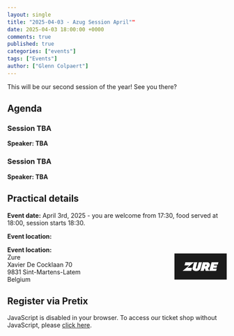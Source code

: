 ```yaml
---
layout: single
title: "2025-04-03 - Azug Session April""
date: 2025-04-03 18:00:00 +0000
comments: true
published: true
categories: ["events"]
tags: ["Events"]
author: ["Glenn Colpaert"]
---
```


This will be our second session of the year! See you there?

## Agenda

### Session TBA

**Speaker:  TBA**

### Session TBA

**Speaker:  TBA**


## Practical details

**Event date:** April 3rd, 2025 - you are welcome from 17:30, food served at 18:00, session starts 18:30.

**Event location:**<br />

**Event location:**<br />
<img width="120" height="60" align="right" alt="Zure" src="/assets/media/sponsors/logo-zure.png">Zure<br/>
Xavier De Cocklaan 70<br/>
9831 Sint-Martens-Latem<br/>
Belgium

## Register via Pretix

<link rel="stylesheet" type="text/css" href="https://pretix.eu/azug/20250403/widget/v1.css">
<script type="text/javascript" src="https://pretix.eu/widget/v1.en.js" async></script>
<pretix-widget event="https://pretix.eu/azug/20250403/" single-item-select="button"></pretix-widget>
<noscript>
   <div class="pretix-widget">
        <div class="pretix-widget-info-message">
            JavaScript is disabled in your browser. To access our ticket shop without JavaScript, please <a target="_blank" rel="noopener" href="https://pretix.eu/azug/20250403/">click here</a>.
        </div>
    </div>
</noscript>
